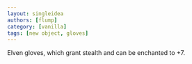 ```yaml
---
layout: singleidea
authors: [flump]
category: [vanilla]
tags: [new object, gloves]
---
```

Elven gloves, which grant stealth and can be enchanted to +7.
